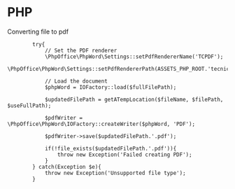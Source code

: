 # PHP

Converting file to pdf

            try{
                // Set the PDF renderer
                \PhpOffice\PhpWord\Settings::setPdfRendererName('TCPDF');
                \PhpOffice\PhpWord\Settings::setPdfRendererPath(ASSETS_PHP_ROOT.'tecnickcom/tcpdf/');
    
                // Load the document
                $phpWord = IOFactory::load($fullFilePath);
                
                $updatedFilePath = getATempLocation($fileName, $filePath, $useFullPath);                
                
                $pdfWriter = \PhpOffice\PhpWord\IOFactory::createWriter($phpWord, 'PDF');
                                
                $pdfWriter->save($updatedFilePath.'.pdf');                 

                if(!file_exists($updatedFilePath.'.pdf')){
                    throw new Exception('Failed creating PDF');
                }
            } catch(Exception $e){
                throw new Exception('Unsupported file type');
            }
